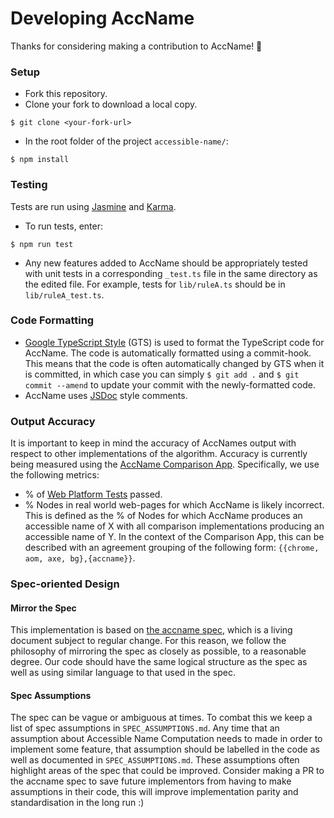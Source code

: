 # Developing AccName
Thanks for considering making a contribution to AccName! 🎉

### Setup
- Fork this repository.
- Clone your fork to download a local copy.
```
$ git clone <your-fork-url>
```
- In the root folder of the project `accessible-name/`:
```
$ npm install
```
### Testing
Tests are run using [Jasmine](https://jasmine.github.io/) and [Karma](https://karma-runner.github.io/latest/index.html).
- To run tests, enter:
```
$ npm run test
```
- Any new features added to AccName should be appropriately tested with unit tests in a corresponding `_test.ts` file in the same directory as the edited file. For example, tests for `lib/ruleA.ts` should be in `lib/ruleA_test.ts`.
### Code Formatting
- [Google TypeScript Style](https://www.npmjs.com/package/gts) (GTS) is used to format the TypeScript code for AccName. The code is automatically formatted using a commit-hook. This means that the code is often automatically changed by GTS when it is committed, in which case you can simply `$ git add .` and `$ git commit --amend` to update your commit with the newly-formatted code.
- AccName uses [JSDoc](https://jsdoc.app/) style comments.
### Output Accuracy
It is important to keep in mind the accuracy of AccNames output with respect to other implementations of the algorithm. Accuracy is currently being measured using the [AccName Comparison App](https://github.com/googleinterns/accessible-name/tree/master/validation). Specifically, we use the following metrics:
- % of [Web Platform Tests](http://wpt.live/accname/) passed.
- % Nodes in real world web-pages for which AccName is likely incorrect. This is defined as the % of Nodes for which AccName produces an accessible name of X with all comparison implementations producing an accessible name of Y. In the context of the Comparison App, this can be described with an agreement grouping of the following form: `{{chrome, aom, axe, bg},{accname}}`.
### Spec-oriented Design
#### Mirror the Spec
This implementation is based on [the accname spec](https://www.w3.org/TR/accname-1.1/), which is a living document subject to regular change. For this reason, we follow the philosophy of mirroring the spec as closely as possible, to a reasonable degree. Our code should have the same logical structure as the spec as well as using similar language to that used in the spec.
#### Spec Assumptions
The spec can be vague or ambiguous at times. To combat this we keep a list of spec assumptions in `SPEC_ASSUMPTIONS.md`. Any time that an assumption about Accessible Name Computation needs to made in order to implement some feature, that assumption should be labelled in the code as well as documented in `SPEC_ASSUMPTIONS.md`. These assumptions often highlight areas of the spec that could be improved. Consider making a PR to the accname spec to save future implementors from having to make assumptions in their code, this will improve implementation parity and standardisation in the long run :)
